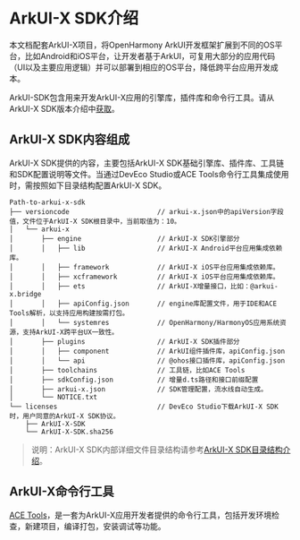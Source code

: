 # ArkUI-X SDK介绍

本文档配套ArkUI-X项目，将OpenHarmony ArkUI开发框架扩展到不同的OS平台，比如Android和iOS平台，让开发者基于ArkUI，可复用大部分的应用代码（UI以及主要应用逻辑）并可以部署到相应的OS平台，降低跨平台应用开发成本。

ArkUI-SDK包含用来开发ArkUI-X应用的引擎库，插件库和命令行工具。请从ArkUI-X SDK版本介绍中[获取](../../release-notes/ArkUI-X-v1.0.0-alpha.md#从镜像站点获取)。

## ArkUI-X SDK内容组成

ArkUI-X SDK提供的内容，主要包括ArkUI-X SDK基础引擎库、插件库、工具链和SDK配置说明等文件。当通过DevEco Studio或ACE Tools命令行工具集成使用时，需按照如下目录结构配置ArkUI-X SDK。

```
Path-to-arkui-x-sdk
├── versioncode                      // arkui-x.json中的apiVersion字段值，文件位于ArkUI-X SDK根目录中，当前取值为：10。
│   └── arkui-x
│       ├── engine                   // ArkUI-X SDK引擎部分
│       │   ├── lib                  // ArkUI-X Android平台应用集成依赖库。
│       │   ├── framework            // ArkUI-X iOS平台应用集成依赖库。
│       │   ├── xcframework          // ArkUI-X iOS平台应用集成依赖库。
│       │   ├── ets                  // ArkUI-X增量接口，比如：@arkui-x.bridge
│       │   ├── apiConfig.json       // engine库配置文件，用于IDE和ACE Tools解析，以支持应用构建按需打包。
│       │   └── systemres            // OpenHarmony/HarmonyOS应用系统资源，支持ArkUI-X跨平台UX一致性。
│       ├── plugins                  // ArkUI-X SDK插件部分
│       │   ├── component            // ArkUI组件插件库，apiConfig.json
│       │   └── api                  // @ohos接口插件库，apiConfig.json
│       ├── toolchains               // 工具链，比如ACE Tools
│       ├── sdkConfig.json           // 增量d.ts路径和接口前缀配置
│       ├── arkui-x.json             // SDK管理配置，流水线自动生成。
│       └── NOTICE.txt
└── licenses                         // DevEco Studio下载ArkUI-X SDK时，用户同意的ArkUI-X SDK协议。
    ├── ArkUI-X-SDK
    └── ArkUI-X-SDK.sha256
```

>说明：ArkUI-X SDK内部详细文件目录结构请参考[ArkUI-X SDK目录结构介绍](../quick-start/sdk-structure-guide.md)。

## ArkUI-X命令行工具

[ACE Tools](../quick-start/start-with-ace-tools.md)，是一套为ArkUI-X应用开发者提供的命令行工具，包括开发环境检查，新建项目，编译打包，安装调试等功能。